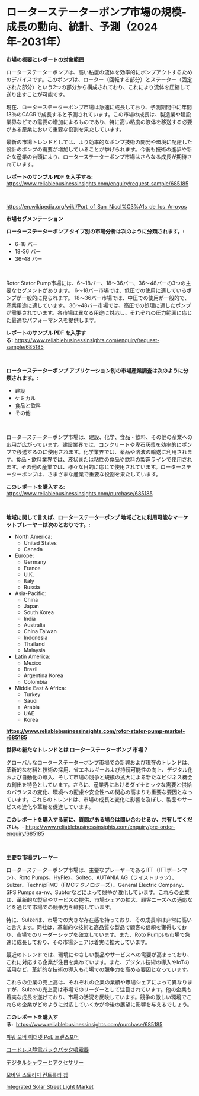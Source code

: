 <p><h1>ローターステーターポンプ市場の規模-成長の動向、統計、予測（2024年-2031年）</h1></p><p><strong>市場の概要とレポートの対象範囲</strong></p>
<p><p>ローターステーターポンプは、高い粘度の流体を効率的にポンプアウトするためのデバイスです。このポンプは、ローター（回転する部分）とステーター（固定された部分）という2つの部分から構成されており、これにより流体を圧縮して送り出すことが可能です。</p><p>現在、ローターステーターポンプ市場は急速に成長しており、予測期間中に年間13％のCAGRで成長すると予測されています。この市場の成長は、製造業や建設業界などでの需要の増加によるものであり、特に高い粘度の液体を移送する必要がある産業において重要な役割を果たしています。</p><p>最新の市場トレンドとしては、より効率的なポンプ技術の開発や環境に配慮した設計のポンプの需要が増加していることが挙げられます。今後も技術の進歩や新たな産業の台頭により、ローターステーターポンプ市場はさらなる成長が期待されています。</p></p>
<p><strong>レポートのサンプル PDF を入手する:</strong> <a href="https://www.reliablebusinessinsights.com/enquiry/request-sample/685185">https://www.reliablebusinessinsights.com/enquiry/request-sample/685185</a></p>
<p>&nbsp;</p>
<p><a href="https://en.wikipedia.org/wiki/Port_of_San_Nicol%C3%A1s_de_los_Arroyos">https://en.wikipedia.org/wiki/Port_of_San_Nicol%C3%A1s_de_los_Arroyos</a></p>
<p><strong>市場セグメンテーション</strong></p>
<p><strong>ローターステーターポンプ タイプ別の市場分析は次のように分類されます。:</strong></p>
<p><ul><li>6-18 バー</li><li>18-36 バー</li><li>36-48 バー</li></ul></p>
<p>&nbsp;</p>
<p><p>Rotor Stator Pump市場には、6〜18バー、18〜36バー、36〜48バーの3つの主要なセグメントがあります。 6〜18バー市場では、低圧での使用に適しているポンプが一般的に見られます。 18〜36バー市場では、中圧での使用が一般的で、産業用途に適しています。 36〜48バー市場では、高圧での処理に適したポンプが需要されています。各市場は異なる用途に対応し、それぞれの圧力範囲に応じた最適なパフォーマンスを提供します。</p></p>
<p><strong>レポートのサンプル PDF を入手する:</strong>&nbsp;<a href="https://www.reliablebusinessinsights.com/enquiry/request-sample/685185">https://www.reliablebusinessinsights.com/enquiry/request-sample/685185</a></p>
<p>&nbsp;</p>
<p><strong> ローターステーターポンプ アプリケーション別の市場産業調査は次のように分類されます。:</strong></p>
<p><ul><li>建設</li><li>ケミカル</li><li>食品と飲料</li><li>その他</li></ul></p>
<p>&nbsp;</p>
<p><p>ローターステーターポンプ市場は、建設、化学、食品・飲料、その他の産業への応用が広がっています。建設業界では、コンクリートや卑石灰漿を効率的にポンプで移送するのに使用されます。化学業界では、薬品や溶液の輸送に利用されます。食品・飲料業界では、液状または粘性の食品や飲料の製造ラインで使用されます。その他の産業では、様々な目的に応じて使用されています。ローターステーターポンプは、さまざまな産業で重要な役割を果たしています。</p></p>
<p><strong>このレポートを購入する:</strong>&nbsp; <a href="https://www.reliablebusinessinsights.com/purchase/685185">https://www.reliablebusinessinsights.com/purchase/685185</a></p>
<p>&nbsp;</p>
<p><strong>地域に関して言えば、ローターステーターポンプ 地域ごとに利用可能なマーケットプレーヤーは次のとおりです。:</strong></p>
<p><ul>
    <li>
        North America:
        <ul>
            <li>United States</li>
            <li>Canada</li>
        </ul>
    </li>
    <li>
        Europe:
        <ul>
            <li>Germany</li>
            <li>France</li>
            <li>U.K.</li>
            <li>Italy</li>
            <li>Russia</li>
        </ul>
    </li>
    <li>
        Asia-Pacific:
        <ul>
            <li>China</li>
            <li>Japan</li>
            <li>South Korea</li>
            <li>India</li>
            <li>Australia</li>
            <li>China Taiwan</li>
            <li>Indonesia</li>
            <li>Thailand</li>
            <li>Malaysia</li>
        </ul>
    </li>
    <li>
        Latin America:
        <ul>
            <li>Mexico</li>
            <li>Brazil</li>
            <li>Argentina Korea</li>
            <li>Colombia</li>
        </ul>
    </li>
    <li>
        Middle East & Africa:
        <ul>
            <li>Turkey</li>
            <li>Saudi</li>
            <li>Arabia</li>
            <li>UAE</li>
            <li>Korea</li>
        </ul>
    </li>
    </ul></p>
<p><strong><a href="https://www.reliablebusinessinsights.com/rotor-stator-pump-market-r685185">https://www.reliablebusinessinsights.com/rotor-stator-pump-market-r685185</a></strong>&nbsp;</p>
<p><strong>世界の新たなトレンドとは ローターステーターポンプ 市場？</strong></p>
<p><p>グローバルなローターステーターポンプ市場での新興および現在のトレンドは、革新的な材料と技術の採用、省エネルギーおよび持続可能性の向上、デジタル化および自動化の導入、そして市場の競争と規模の拡大による新たなビジネス機会の創出を特色としています。さらに、産業界におけるダイナミックな需要と供給のバランスの変化、環境への配慮や安全性への関心の高まりも重要な要因となっています。これらのトレンドは、市場の成長と変化に影響を及ぼし、製品やサービスの進化や革新を促進しています。</p></p>
<p><strong>このレポートを購入する前に、質問がある場合は問い合わせるか、共有してください。</strong>- <a href="https://www.reliablebusinessinsights.com/enquiry/pre-order-enquiry/685185">https://www.reliablebusinessinsights.com/enquiry/pre-order-enquiry/685185</a></p>
<p>&nbsp;</p>
<p><strong>主要な市場プレーヤー</strong></p>
<p><p>ローターステーターポンプ市場は、主要なプレーヤーであるITT（ITTボーンマン）、Roto Pumps、HyFlex、Soltec、AUTANIA AG（ライストリッツ）、Sulzer、TechnipFMC（FMCテクノロジーズ）、General Electric Company、SPS Pumps sa-nv、Subtorなどによって競争が激化しています。これらの企業は、革新的な製品やサービスの提供、市場シェアの拡大、顧客ニーズへの適応などを通じて市場での競争力を維持しています。</p><p>特に、Sulzerは、市場での大きな存在感を持っており、その成長率は非常に高いと言えます。同社は、革新的な技術と高品質な製品で顧客の信頼を獲得しており、市場でのリーダーシップを確立しています。また、Roto Pumpsも市場で急速に成長しており、その市場シェアは着実に拡大しています。</p><p>最近のトレンドでは、環境にやさしい製品やサービスへの需要が高まっており、これに対応する企業が注目を集めています。また、デジタル技術の導入やIoTの活用など、革新的な技術の導入も市場での競争力を高める要因となっています。</p><p>これらの企業の売上高は、それぞれの企業の業績や市場シェアによって異なりますが、Sulzerの売上高は市場でのリーダーとして注目されています。他の企業も着実な成長を遂げており、市場の活況を反映しています。競争の激しい環境でこれらの企業がどのように対応していくかが今後の展望に影響を与えるでしょう。</p></p>
<p><strong>このレポートを購入する:</strong>&nbsp;&nbsp;<a href="https://www.reliablebusinessinsights.com/purchase/685185">https://www.reliablebusinessinsights.com/purchase/685185</a></p>
<p><p><a href="https://github.com/hxzi07639916/Market-Research-Report-List-2/blob/main/5831873177726.md">파워 오버 이더넷 PoE 트랜스포머</a></p><p><a href="https://github.com/MosesSpinka1914/Market-Research-Report-List-2/blob/main/1884543164732.md">コードレス静電バックパック噴霧器</a></p><p><a href="https://github.com/bevdtkn4419963/Market-Research-Report-List-2/blob/main/5214621164731.md">デジタルシャワーとアクセサリー</a></p><p><a href="https://github.com/Hubertstyenger6685/Market-Research-Report-List-2/blob/main/4607335177727.md">모바일 스토리지 컨트롤러 칩</a></p><p><a href="https://github.com/changoleonlaverguenzanoexiste/Market-Research-Report-List-4/blob/main/integrated-solar-street-light-market.md">Integrated Solar Street Light Market</a></p></p>